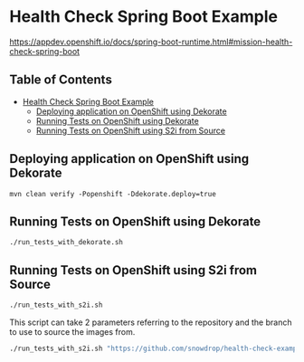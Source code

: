 # Health Check Spring Boot Example

https://appdev.openshift.io/docs/spring-boot-runtime.html#mission-health-check-spring-boot

## Table of Contents

* [Health Check Spring Boot Example](#health-check-spring-boot-example)
    * [Deploying application on OpenShift using Dekorate](#deploying-application-on-openshift-using-dekorate)
    * [Running Tests on OpenShift using Dekorate](#running-tests-on-openshift-using-dekorate)
    * [Running Tests on OpenShift using S2i from Source](#running-tests-on-openshift-using-s2i-from-source)

## Deploying application on OpenShift using Dekorate

```
mvn clean verify -Popenshift -Ddekorate.deploy=true
```

## Running Tests on OpenShift using Dekorate

```
./run_tests_with_dekorate.sh
```

## Running Tests on OpenShift using S2i from Source

```bash
./run_tests_with_s2i.sh
```

This script can take 2 parameters referring to the repository and the branch to use to source the images from.

```bash
./run_tests_with_s2i.sh "https://github.com/snowdrop/health-check-example" branch-to-test
```
